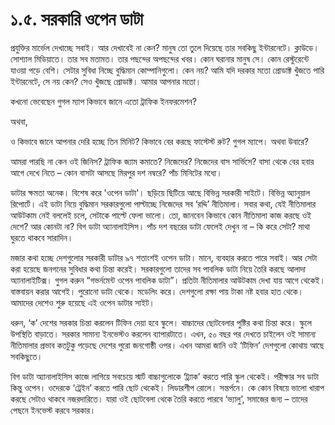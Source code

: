 # ১.৫. সরকারি ওপেন ডাটা

প্রযুক্তির মার্ভেল দেখাচ্ছে সবাই। আর দেখাবেই না কেন? মানুষ তো তুলে দিয়েছে তার সবকিছু ইন্টারনেটে। ক্লাউডে। সোশ্যাল মিডিয়াতে। তার সব মতামত। তার পছন্দের অপছন্দের খবর। কোন ঘরানার মানুষ সে। কোন রেস্টুরেন্টে যাওয়া পড়ে বেশি। সেটার সুবিধা নিচ্ছে বুদ্ধিমান কোম্পানিগুলো। কেন নয়? আমি যদি দরকার মতো প্রোডাক্ট খুঁজতে পারি ইন্টারনেটে, সে নয় কেন? সেও খুঁজছে প্রোডাক্ট। আমার আপনার মতো।

কখনো ভেবেছেন গুগল ম্যাপ কিভাবে জানে এতো ট্রাফিক ইনফরমেশন?

অথবা,

ও কিভাবে জানে আপনার দেরি হচ্ছে তিন মিনিট? কিভাবে বের করছে ফাস্টেস্ট রুট? গুগল ম্যাপে। অথবা উবারে?

আমরা পারছি না কেন ওই জিনিস? ট্রাফিক জ্যাম কমাতে? নিজেদের? নিজেদের বাস সার্ভিসে? বাসা থেকে বের হবার আগে দেখে নিতে – কোন বাসটা আসছে মিরপুর দশ নম্বরে? পাঁচ মিনিটের মধ্যে।

ডাটার ক্ষমতা অনেক। বিশেষ করে 'ওপেন ডাটা'। ছড়িয়ে ছিটিয়ে আছে বিভিন্ন সরকারী সাইটে। বিভিন্ন অ্যানুয়াল রিপোর্টে। এই ডাটা নিয়ে বুদ্ধিমান সরকারগুলো পাল্টাচ্ছে নিজেদের সব ‘রদ্দি’ নীতিমালা। সবার কথা, যেই নীতিমালার আউটকাম নেই বললেই চলে, সেটাকে পাল্টে ফেলা ভালো। তো, জানবেন কিভাবে কোন নীতিমালা কাজ করছে ওই দেশে? আর কোনটা না? বিগ ডাটা অ্যানালাইসিস। পাঁচ দশ বছরের ডাটা ফেলেই দেখুন না – কি করে সেটা? মাথা ঘুরতে থাকবে সারাদিন।

মজার কথা হচ্ছে দেশগুলোর সরকারী ডাটার ৯৭ শতাংশই ওপেন ডাটা। মানে, ব্যবহার করতে পারে সবাই। আর সেটা করা হয়েছে জনগনের সুবিধার কথা চিন্তা করেই। সরকারগুলো তাদের সব পাবলিক ডাটা নিয়ে তৈরি করছে আলাদা অ্যানালাইটিক্স। গুগল করুন “গভর্নমেন্ট ওপেন পাবলিক ডাটা”। প্রতিটা নীতিমালার আউটকাম দেখা যায় আগে থেকেই। বাস্তবায়ন করার আগেই। পুরোনো ডাটা থেকে। মডেলিং করে। দেশগুলো রক্ষা পায় টাকা নষ্ট হবার হাত থেকে। আমাদের দেশেও শুরু হয়েছে এই ওপেন ডাটার সাইট।

ধরুন, ‘ক’ দেশের সরকার চিন্তা করলেন টিফিন দেয়া হবে স্কুলে। বাচ্চাদের ছোটবেলার পুষ্টির কথা চিন্তা করে। স্কুলে উপস্থিতি বাড়াতে। সরকার সামান্য ইনভেস্টও করলেন ব্যাপারটাতে। এখন, ৫০ বছর পর দেখতে চাইলেন ওই সামান্য নীতিমালার প্রভাব কতটুকু পড়েছে দেশের পুরো জনগোষ্ঠী ওপর। এখন আমরা জানি ওই ‘টিফিন’ দেশগুলো কোথায় আছে সবকিছুতে।

বিগ ডাটা অ্যানালাইসিস কাজে লাগিয়ে সবচেয়ে স্মার্ট বাচ্চাগুলোকে ‘ট্র্যাক’ করতে পারি স্কুল থেকেই। পরীক্ষার সব ডাটা কিন্তু ওপেন। ওদেরকে ‘ট্রেইন’ করতে পারি ছোট থেকেই। লিডারশীপ রোলে। সন্তর্পনে। কে কোন বিষয়ে ভালো খারাপ করছে সেটাও থাকবে নজরদারিতে। যারা ওই ছোটবেলা থেকে তৈরি করতে পারবে ‘ভ্যালু’, সমাজের জন্য – তাদের পেছনে ইনভেস্ট করবে সরকার।

